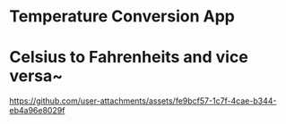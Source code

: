# Temperature Conversion App
# Celsius to Fahrenheits and vice versa~


https://github.com/user-attachments/assets/fe9bcf57-1c7f-4cae-b344-eb4a96e8029f

